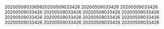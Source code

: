 2020050903365620200509033426
20200509033426
20200509033426
20200509033426
20200509033426
20200509033426
20200509033426
20200509033426
20200509033426
20200509033426
20200509033426
20200509033426
20200509033426
20200509033426
20200509033426
